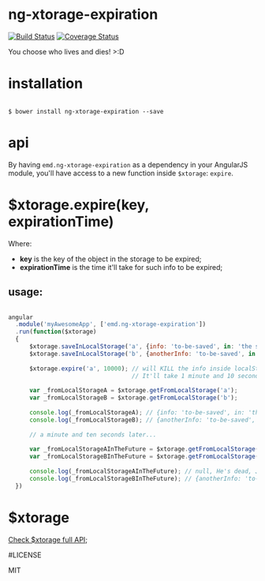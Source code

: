 # ng-xtorage-expiration

[![Build Status](https://travis-ci.org/ericmdantas/ng-xtorage-expiration.svg?branch=master)](https://travis-ci.org/ericmdantas/ng-xtorage-expiration)
[![Coverage Status](https://coveralls.io/repos/ericmdantas/ng-xtorage-expiration/badge.svg?branch=master)](https://coveralls.io/r/ericmdantas/ng-xtorage-expiration?branch=master)

You choose who lives and dies! >:D


# installation

```

$ bower install ng-xtorage-expiration --save

```


# api

By having ```emd.ng-xtorage-expiration``` as a dependency in your AngularJS module, you'll have access to a new function inside ```$xtorage```: ```expire```. 


# $xtorage.expire(key, expirationTime)

Where:

- **key** is the key of the object in the storage to be expired;
- **expirationTime** is the time it'll take for such info to be expired; 


## usage:

```js

angular
  .module('myAwesomeApp', ['emd.ng-xtorage-expiration'])
  .run(function($xtorage)
  {
      $xtorage.saveInLocalStorage('a', {info: 'to-be-saved', in: 'the storage'});
      $xtorage.saveInLocalStorage('b', {anotherInfo: 'to-be-saved', in: 'the storage'});
      
      $xtorage.expire('a', 10000); // will KILL the info inside localStorage with the key 'a'. 
                                   // It'll take 1 minute and 10 seconds, since 1 minute is for the wait
                                   
      var _fromLocalStorageA = $xtorage.getFromLocalStorage('a');
      var _fromLocalStorageB = $xtorage.getFromLocalStorage('b');
      
      console.log(_fromLocalStorageA); // {info: 'to-be-saved', in: 'the storage'}
      console.log(_fromLocalStorageB); // {anotherInfo: 'to-be-saved', in: 'the storage'}
      
      // a minute and ten seconds later...
      
      var _fromLocalStorageAInTheFuture = $xtorage.getFromLocalStorage('a');
      var _fromLocalStorageBInTheFuture = $xtorage.getFromLocalStorage('b');
      
      console.log(_fromLocalStorageAInTheFuture); // null, He's dead, Jim.
      console.log(_fromLocalStorageBInTheFuture); // {anotherInfo: 'to-be-saved', in: 'the storage'}, alive and kicking!
  })

```

# $xtorage

[Check $xtorage full API](https://github.com/ericmdantas/ng-xtorage#ng-xtorage);


#LICENSE

MIT

